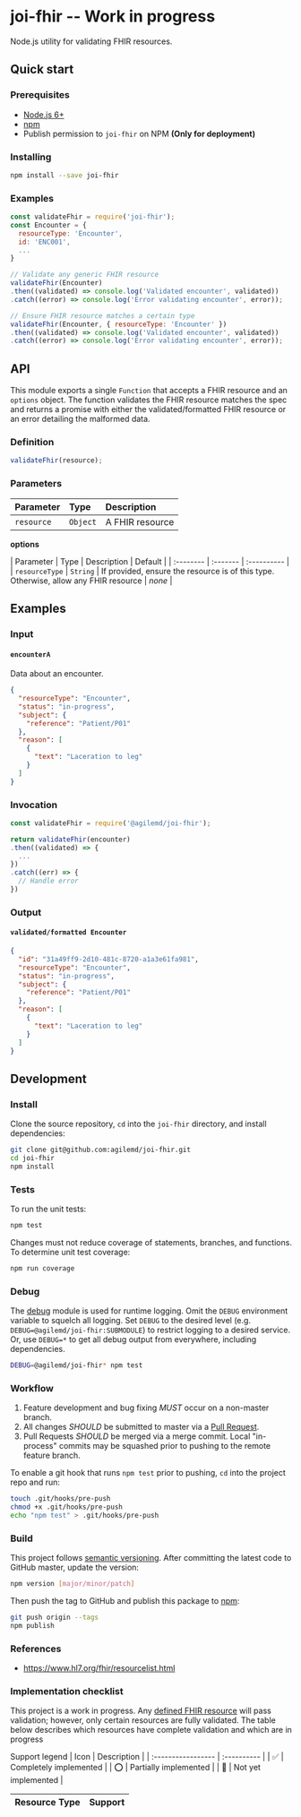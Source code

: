 joi-fhir -- Work in progress
==========

Node.js utility for validating FHIR resources.


## Quick start

### Prerequisites

- [Node.js 6+](https://nodejs.org/en/download/)
- [npm](https://www.npmjs.com/)
- Publish permission to `joi-fhir` on NPM **(Only for deployment)**

### Installing

```sh
npm install --save joi-fhir
```

### Examples

```js
const validateFhir = require('joi-fhir');
const Encounter = {
  resourceType: 'Encounter',
  id: 'ENC001',
  ...
}

// Validate any generic FHIR resource
validateFhir(Encounter)
.then((validated) => console.log('Validated encounter', validated))
.catch((error) => console.log('Error validating encounter', error));

// Ensure FHIR resource matches a certain type
validateFhir(Encounter, { resourceType: 'Encounter' })
.then((validated) => console.log('Validated encounter', validated))
.catch((error) => console.log('Error validating encounter', error));
```


## API

This module exports a single `Function` that accepts a FHIR resource and an `options` object. The function validates the FHIR resource matches the spec and returns a promise with either the validated/formatted FHIR resource or an error detailing the malformed data.

### Definition

```js
validateFhir(resource);
```

### Parameters

| Parameter | Type | Description |
| :-------- | :--- | :---------- |
| `resource` | `Object` | A FHIR resource |


**options**

| Parameter      | Type     | Description | Default |
| :--------      | :------- | :---------- |
| `resourceType` | `String` | If provided, ensure the resource is of this type. Otherwise, allow any FHIR resource | *none* |


## Examples

### Input

#### `encounterA`

Data about an encounter.

```json
{
  "resourceType": "Encounter",
  "status": "in-progress",
  "subject": {
    "reference": "Patient/P01"
  },
  "reason": [
    {
      "text": "Laceration to leg"
    }
  ]
}
```

### Invocation

```js
const validateFhir = require('@agilemd/joi-fhir');

return validateFhir(encounter)
.then((validated) => {
  ...
})
.catch((err) => {
  // Handle error
})
```

### Output

#### `validated/formatted Encounter`

```json
{
  "id": "31a49ff9-2d10-481c-8720-a1a3e61fa981",
  "resourceType": "Encounter",
  "status": "in-progress",
  "subject": {
    "reference": "Patient/P01"
  },
  "reason": [
    {
      "text": "Laceration to leg"
    }
  ]
}
```


## Development

### Install

Clone the source repository, `cd` into the `joi-fhir` directory, and install dependencies:

```sh
git clone git@github.com:agilemd/joi-fhir.git
cd joi-fhir
npm install
```

### Tests

To run the unit tests:

```sh
npm test
```

Changes must not reduce coverage of statements, branches, and functions. To determine unit test coverage:

```sh
npm run coverage
```

### Debug

The [debug](https://www.npmjs.com/package/debug) module is used for runtime logging. Omit the `DEBUG` environment variable to squelch all logging. Set `DEBUG` to the desired level (e.g. `DEBUG=@agilemd/joi-fhir:SUBMODULE`) to restrict logging to a desired service. Or, use `DEBUG=*` to get all debug output from everywhere, including dependencies.

```sh
DEBUG=@agilemd/joi-fhir* npm test
```

### Workflow

1. Feature development and bug fixing *MUST* occur on a non-master branch.
2. All changes *SHOULD* be submitted to master via a [Pull Request](https://github.com/agilemd/joi-fhir/compare).
3. Pull Requests *SHOULD* be merged via a merge commit. Local "in-process" commits may be squashed prior to pushing to the remote feature branch.

To enable a git hook that runs `npm test` prior to pushing, `cd` into the project repo and run:

```sh
touch .git/hooks/pre-push
chmod +x .git/hooks/pre-push
echo "npm test" > .git/hooks/pre-push
```

### Build

This project follows [semantic versioning](http://semver.org/). After committing the latest code to GitHub master, update the version:

```sh
npm version [major/minor/patch]
```

Then push the tag to GitHub and publish this package to [npm](https://www.npmjs.com/):

```sh
git push origin --tags
npm publish
```

### References

- https://www.hl7.org/fhir/resourcelist.html

### Implementation checklist

This project is a work in progress. Any [defined FHIR resource](https://www.hl7.org/fhir/resourcelist.html) will pass validation; however, only certain resources are fully validated. The table below describes which resources have complete validation and which are in progress

Support legend
| Icon               | Description |
| :----------------- | :---------- |
| :white_check_mark: | Completely implemented |
| :o:                | Partially implemented  |
| :no_entry_sign:    | Not yet implemented    |

| Resource Type | Support |
| :------------ | :------ |
